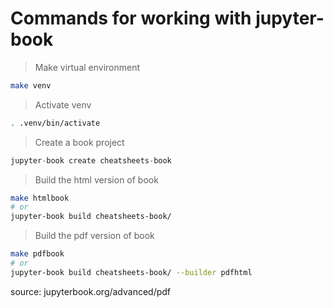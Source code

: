 # Commands for working with jupyter-book

> Make virtual environment
```bash
make venv
``` 

> Activate venv
```bash
. .venv/bin/activate
``` 

> Create a book project
```python
jupyter-book create cheatsheets-book
```

> Build the html version of book
```bash
make htmlbook
# or
jupyter-book build cheatsheets-book/
```

> Build the pdf version of book
```bash
make pdfbook
# or
jupyter-book build cheatsheets-book/ --builder pdfhtml
```
source: jupyterbook.org/advanced/pdf
